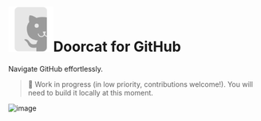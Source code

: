 <h1><img src="./extension/assets/icon.svg" height="90"/>Doorcat for GitHub</h1>

Navigate GitHub effortlessly.

> 🚧 Work in progress (in low priority, contributions welcome!). You will need to build it locally at this moment.

![image](https://user-images.githubusercontent.com/11247099/132304401-d45e4b3e-65fd-41d6-ba35-425ee4047567.png)

